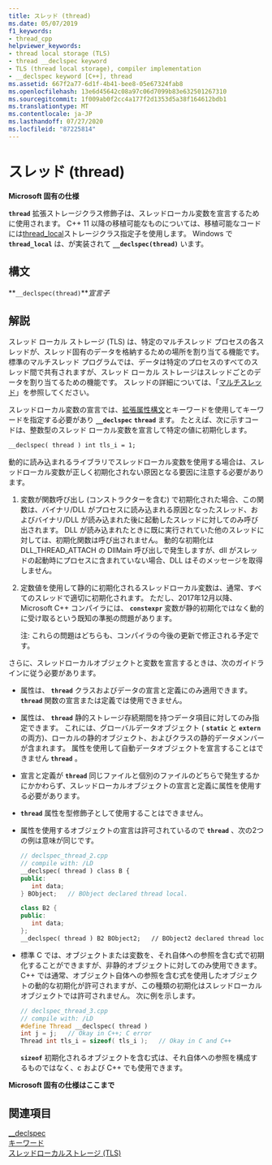 ```yaml
---
title: スレッド (thread)
ms.date: 05/07/2019
f1_keywords:
- thread_cpp
helpviewer_keywords:
- thread local storage (TLS)
- thread __declspec keyword
- TLS (thread local storage), compiler implementation
- __declspec keyword [C++], thread
ms.assetid: 667f2a77-6d1f-4b41-bee8-05e67324fab8
ms.openlocfilehash: 13e6d45642c08a97c06d7099b83e632501267310
ms.sourcegitcommit: 1f009ab0f2cc4a177f2d1353d5a38f164612bdb1
ms.translationtype: MT
ms.contentlocale: ja-JP
ms.lasthandoff: 07/27/2020
ms.locfileid: "87225814"
---
```

# <a name="thread"></a>スレッド (thread)

**Microsoft 固有の仕様**

**`thread`** 拡張ストレージクラス修飾子は、スレッドローカル変数を宣言するために使用されます。 C++ 11 以降の移植可能なものについては、移植可能なコードには[thread_local](../cpp/storage-classes-cpp.md#thread_local)ストレージクラス指定子を使用します。 Windows で **`thread_local`** は、が実装されて **`__declspec(thread)`** います。

## <a name="syntax"></a>構文

**`__declspec(thread)`***宣言子*

## <a name="remarks"></a>解説

スレッド ローカル ストレージ (TLS) は、特定のマルチスレッド プロセスの各スレッドが、スレッド固有のデータを格納するための場所を割り当てる機能です。 標準のマルチスレッド プログラムでは、データは特定のプロセスのすべてのスレッド間で共有されますが、スレッド ローカル ストレージはスレッドごとのデータを割り当てるための機能です。 スレッドの詳細については、「[マルチスレッド](../parallel/multithreading-support-for-older-code-visual-cpp.md)」を参照してください。

スレッドローカル変数の宣言では、[拡張属性構文](../cpp/declspec.md)とキーワードを使用してキーワードを指定する必要があり **`__declspec`** **`thread`** ます。 たとえば、次に示すコードは、整数型のスレッド ローカル変数を宣言して特定の値に初期化します。

```cpp
__declspec( thread ) int tls_i = 1;
```

動的に読み込まれるライブラリでスレッドローカル変数を使用する場合は、スレッドローカル変数が正しく初期化されない原因となる要因に注意する必要があります。

1. 変数が関数呼び出し (コンストラクターを含む) で初期化された場合、この関数は、バイナリ/DLL がプロセスに読み込まれる原因となったスレッド、およびバイナリ/DLL が読み込まれた後に起動したスレッドに対してのみ呼び出されます。 DLL が読み込まれたときに既に実行されていた他のスレッドに対しては、初期化関数は呼び出されません。 動的な初期化は DLL_THREAD_ATTACH の DllMain 呼び出しで発生しますが、dll がスレッドの起動時にプロセスに含まれていない場合、DLL はそのメッセージを取得しません。

1. 定数値を使用して静的に初期化されるスレッドローカル変数は、通常、すべてのスレッドで適切に初期化されます。 ただし、2017年12月以降、Microsoft C++ コンパイラには、 **`constexpr`** 変数が静的初期化ではなく動的に受け取るという既知の準拠の問題があります。

   注: これらの問題はどちらも、コンパイラの今後の更新で修正される予定です。

さらに、スレッドローカルオブジェクトと変数を宣言するときは、次のガイドラインに従う必要があります。

- 属性は、 **`thread`** クラスおよびデータの宣言と定義にのみ適用できます。 **`thread`** 関数の宣言または定義では使用できません。

- 属性は、 **`thread`** 静的ストレージ存続期間を持つデータ項目に対してのみ指定できます。 これには、グローバルデータオブジェクト ( **`static`** と **`extern`** の両方)、ローカルの静的オブジェクト、およびクラスの静的データメンバーが含まれます。 属性を使用して自動データオブジェクトを宣言することはできません **`thread`** 。

- 宣言と定義が **`thread`** 同じファイルと個別のファイルのどちらで発生するかにかかわらず、スレッドローカルオブジェクトの宣言と定義に属性を使用する必要があります。

- **`thread`** 属性を型修飾子として使用することはできません。

- 属性を使用するオブジェクトの宣言は許可されているので **`thread`** 、次の2つの例は意味が同じです。

    ```cpp
    // declspec_thread_2.cpp
    // compile with: /LD
    __declspec( thread ) class B {
    public:
       int data;
    } BObject;   // BObject declared thread local.

    class B2 {
    public:
       int data;
    };
    __declspec( thread ) B2 BObject2;   // BObject2 declared thread local.
    ```

- 標準 C では、オブジェクトまたは変数を、それ自体への参照を含む式で初期化することができますが、非静的オブジェクトに対してのみ使用できます。 C++ では通常、オブジェクト自体への参照を含む式を使用したオブジェクトの動的な初期化が許可されますが、この種類の初期化はスレッドローカルオブジェクトでは許可されません。 次に例を示します。

   ```cpp
   // declspec_thread_3.cpp
   // compile with: /LD
   #define Thread __declspec( thread )
   int j = j;   // Okay in C++; C error
   Thread int tls_i = sizeof( tls_i );   // Okay in C and C++
   ```

   **`sizeof`** 初期化されるオブジェクトを含む式は、それ自体への参照を構成するものではなく、c および C++ でも使用できます。

**Microsoft 固有の仕様はここまで**

## <a name="see-also"></a>関連項目

[__declspec](../cpp/declspec.md)<br/>
[キーワード](../cpp/keywords-cpp.md)<br/>
[スレッドローカルストレージ (TLS)](../parallel/thread-local-storage-tls.md)
